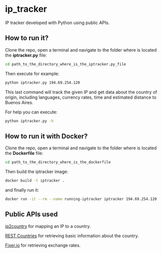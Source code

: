 # ip_tracker
IP tracker developed with Python using public APIs.

## How to run it?
Clone the repo, open a terminal and navigate to the folder where is located the **iptracker.py** file:
``` bash
cd path_to_the_directory_where_is_the_iptracker.py_file
```
Then execute for example:
``` bash
python iptracker.py 194.69.254.120
```
This last command will track the given IP and get data about the country of origin, including languages, currency rates, time and estimated distance to Buenos Aires.

For help you can execute:
``` bash
python iptracker.py -h
```

## How to run it with Docker?
Clone the repo, open a terminal and navigate to the folder where is located the **Dockerfile** file:
``` bash
cd path_to_the_directory_where_is_the_dockerfile
```

Then build the iptracker image:
``` bash
docker build -t iptracker .
```

and finally run it:
``` bash
docker run -it --rm --name running-iptracker iptracker 194.69.254.120
```

## Public APIs used
[ip2country](https://ip2country.info/) for mapping an IP to a country.

[REST Countries](https://restcountries.eu/) for retrieving basic information about the country.

[Fixer.io](http://fixer.io/) for retrieving exchange rates.
